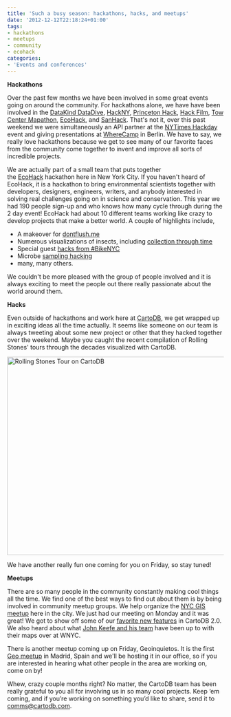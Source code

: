 ```yaml
---
title: 'Such a busy season: hackathons, hacks, and meetups'
date: '2012-12-12T22:18:24+01:00'
tags:
- hackathons
- meetups
- community
- ecohack
categories:
- 'Events and conferences'
---
```


**Hackathons**

Over the past few months we have been involved in some great events going on around the community. For hackathons alone, we have have been involved in the <a href="http://datakind.org/mediawiki-1.19.0/index.php?title=NYC_Parks_DataDive_2012" title="datadive" target="_blank">DataKind DataDive</a>, <a href="http://hackny.org/%20" title="hackny" target="_blank">HackNY</a>, <a href="http://hackprinceton.com/" title="princeton" target="_blank">Princeton Hack</a>, <a href="http://hackingfilm.com/%20" title="hack film" target="_blank">Hack Film</a>, <a href="http://towcenter.org/tow-center-mapathon-2012/" title="Tow Center" target="_blank">Tow Center Mapathon</a>, <a href="http://www.ecohacknyc.org/" title="EcoHack" target="_blank">EcoHack</a>, and <a href="http://www.sanitationhackathon.org/" title="SanHack" target="_blank">SanHack</a>. That's not it, over this past weekend we were simultaneously an API partner at the <a href="http://www.nytimes.com/marketing/timesopen/hackday2012.html" title="NYTimes Hackday" target="_blank">NYTimes Hackday</a> event and giving presentations at <a href="http://wherecamp.de" title="wherecamp" target="_blank">WhereCamp</a> in Berlin. We have to say, we really love hackathons because we get to see many of our favorite faces from the community come together to invent and improve all sorts of incredible projects.

We are actually part of a small team that puts together the <a href="http://www.ecohacknyc.org/" title="EcoHack" target="_blank">EcoHack</a> hackathon here in New York City. If you haven't heard of EcoHack, it is a hackathon to bring environmental scientists together with developers, designers, engineers, writers, and anybody interested in solving real challenges going on in science and conservation. This year we had 190 people sign-up and who knows how many cycle through during the 2 day event! EcoHack had about 10 different teams working like crazy to develop projects that make a better world. A couple of highlights include,

- A makeover for [dontflush.me](http://dontflush.me/ecohacknyc/)
- Numerous visualizations of insects, including [collection through time](http://vimeo.com/53443721)
- Special guest [hacks from #BikeNYC](http://ideapublic.org/notebook/2012/11/notes-from-the-ecohack-underground/)
- Microbe [sampling hacking](http://publiclaboratory.org/category/microbes)
- many, many others.

We couldn't be more pleased with the group of people involved and it is always exciting to meet the people out there really passionate about the world around them. 

**Hacks**

Even outside of hackathons and work here at <a href="http://cartodb.com" title="Geospatial data on the web" target="_blank">CartoDB</a>, we get wrapped up in exciting ideas all the time actually. It seems like someone on our team is always tweeting about some new project or other that they hacked together over the weekend. Maybe you caught the recent compilation of Rolling Stones' tours through the decades visualized with CartoDB. 

<a href="http://vizzuality.github.com/rollingstonesmap" title="Rolling Stones Tours on CartoDB" target="_blank"><img alt="Rolling Stones Tour on CartoDB" height="461" src="http://vizzuality.com/images/projects_images/rollingstones/screenshot1.png" width="536"/></a>

We have another really fun one coming for you on Friday, so stay tuned!

**Meetups**

There are so many people in the community constantly making cool things all the time. We find one of the best ways to find out about them is by being involved in community meetup groups. We help organize the <a href="http://www.meetup.com/nycgis/" title="NYC GIS Meetup" target="_blank">NYC GIS meetup</a> here in the city. We just had our meeting on Monday and it was great! We got to show off some of our <a href="https://speakerdeck.com/andrewxhill/my-favorite-new-features-in-cartodb-2-dot-0" title="Favorite new features in CartoDB" target="_blank">favorite new features</a> in CartoDB 2.0. We also heard about what <a href="https://twitter.com/datanews" title="Datanews" target="_blank">John Keefe and his team</a> have been up to with their maps over at WNYC. 

There is another meetup coming up on Friday, Geoinquietos. It is the first <a href="http://www.meetup.com/Geoinquietos-Madrid/" title="Geoinquietos" target="_blank">Geo meetup</a> in Madrid, Spain and we'll be hosting it in our office, so if you are interested in hearing what other people in the area are working on, come on by! 

Whew, crazy couple months right? No matter, the CartoDB team has been really grateful to you all for involving us in so many cool projects. Keep ‘em coming, and if you’re working on something you’d like to share, send it to comms@cartodb.com. 
